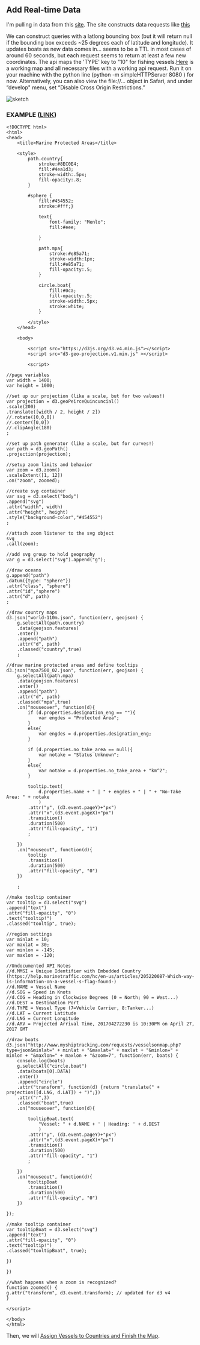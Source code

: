 ## Add Real-time Data

I'm pulling in data from this [site](http://www.myshiptracking.com). The site constructs data requests like [this](http://www.myshiptracking.com/requests/vesselsonmap.php?type=json&minlat=10&maxlat=30&minlon=-145&maxlon=-125&zoom=7)

We can construct queries with a latlong bounding box (but it will return null if the bounding box exceeds ~25 degrees each of latitude and longitude). It updates boats as new data comes in... seems to be a TTL in most cases of around 60 seconds, but each request seems to return at least a few new coordinates. The api maps the 'TYPE' key to "10" for fishing vessels.[Here](https://drive.google.com/file/d/0B5u4PuXicC6vRG5UX1lFcjJkZjQ/view?usp=sharing) is a working map and all necessary files with a working api request. Run it on your machine with the python line (python -m simpleHTTPServer 8080
) for now. Alternatively, you can also view the file://… object in Safari, and under “develop" menu, set “Disable Cross Origin Restrictions.”

![sketch](https://s-media-cache-ak0.pinimg.com/564x/55/02/36/550236a9437c439dabdb17ce50d3784b.jpg)

### EXAMPLE ([LINK](http://shangyanyan.me/mpa/))
```
<!DOCTYPE html>
<html>
<head>
	<title>Marine Protected Areas</title>

	<style>
		path.country{
			stroke:#8EC0E4;
			fill:#4ea1d3;
			stroke-width:.5px;
			fill-opacity:.8;
		}

		#sphere {
			fill:#454552;
			stroke:#fff;}

			text{
				font-family: "Menlo"; 
				fill:#eee;

			}

			path.mpa{
				stroke:#e85a71;
				stroke-width:1px;
				fill:#e85a71;
				fill-opacity:.5;
			}

			circle.boat{
				fill:#0ca;
				fill-opacity:.5;
				stroke-width:.5px;
				stroke:white;
			}

		</style>
	</head>

	<body>

		<script src="https://d3js.org/d3.v4.min.js"></script>
		<script src="d3-geo-projection.v1.min.js" ></script>

		<script>

//page variables
var width = 1400;
var height = 1000;

//set up our projection (like a scale, but for two values!)
var projection = d3.geoPeirceQuincuncial()
.scale(200)
.translate([width / 2, height / 2])
//.rotate([0,0,0])
//.center([0,0])
//.clipAngle(180)
;

//set up path generator (like a scale, but for curves!)
var path = d3.geoPath()
.projection(projection);

//setup zoom limits and behavior
var zoom = d3.zoom()
.scaleExtent([1, 12])
.on("zoom", zoomed);

//create svg container
var svg = d3.select("body")
.append("svg")
.attr("width", width)
.attr("height", height)
.style("background-color","#454552")
;

//attach zoom listener to the svg object
svg
.call(zoom); 

//add svg group to hold geography
var g = d3.select("svg").append("g");

//draw oceans
g.append("path")
.datum({type: "Sphere"})
.attr("class", "sphere")
.attr("id","sphere")
.attr("d", path)
;

//draw country maps
d3.json("world-110m.json", function(err, geojson) {
	g.selectAll(path.country)
	.data(geojson.features)
	.enter()
	.append("path")
	.attr("d", path)
	.classed("country",true)
	;

//draw marine protected areas and define tooltips
d3.json("mpa7500_02.json", function(err, geojson) {
	g.selectAll(path.mpa)
	.data(geojson.features)
	.enter()
	.append("path")
	.attr("d", path)
	.classed("mpa",true)
	.on("mouseover", function(d){
		if (d.properties.designation_eng == ""){
			var engdes = "Protected Area";
		}
		else{
			var engdes = d.properties.designation_eng;
		}

		if (d.properties.no_take_area == null){
			var notake = "Status Unknown";
		}
		else{
			var notake = d.properties.no_take_area + "km^2";
		}

		tooltip.text(
			d.properties.name + " | " + engdes + " | " + "No-Take Area: " + notake
			)
		.attr("y", (d3.event.pageY)+"px")
		.attr("x",(d3.event.pageX)+"px")
		.transition()
		.duration(500)
		.attr("fill-opacity", "1")
		;

	})
	.on("mouseout", function(d){
		tooltip
		.transition()
		.duration(500)
		.attr("fill-opacity", "0")
	})

	;

//make tooltip container
var tooltip = d3.select("svg")
.append("text")
.attr("fill-opacity", "0")
.text("tooltip!")
.classed("tooltip", true);

//region settings
var minlat = 10;
var maxlat = 30;
var minlon = -145;
var maxlon = -120;

//Undocumented API Notes
//d.MMSI = Unique Identifier with Embedded Country (https://help.marinetraffic.com/hc/en-us/articles/205220087-Which-way-is-information-on-a-vessel-s-flag-found-)
//d.NAME = Vessel Name
//d.SOG = Speed in Knots
//d.COG = Heading in Clockwise Degrees (0 = North; 90 = West...)
//d.DEST = Destination Port
//d.TYPE = Vessel Type (7=Vehicle Carrier, 8:Tanker...)
//d.LAT = Current Latitude
//d.LNG = Current Longitude
//d.ARV = Projected Arrival Time, 201704272230 is 10:30PM on April 27, 2017 GMT

//draw boats
d3.json("http://www.myshiptracking.com/requests/vesselsonmap.php?type=json&minlat=" + minlat + "&maxlat=" + maxlat + "&minlon=" + minlon + "&maxlon=" + maxlon + "&zoom=7", function(err, boats) {
	console.log(boats)
	g.selectAll("circle.boat")
	.data(boats[0].DATA)
	.enter()
	.append("circle")
	.attr("transform", function(d) {return "translate(" + projection([d.LNG, d.LAT]) + ")";})
	.attr("r",3)
	.classed("boat",true)
	.on("mouseover", function(d){

		tooltipBoat.text(
			"Vessel: " + d.NAME + ' | Heading: ' + d.DEST
			)
		.attr("y", (d3.event.pageY)+"px")
		.attr("x",(d3.event.pageX)+"px")
		.transition()
		.duration(500)
		.attr("fill-opacity", "1")
		;

	})
	.on("mouseout", function(d){
		tooltipBoat
		.transition()
		.duration(500)
		.attr("fill-opacity", "0")
	})

});

//make tooltip container
var tooltipBoat = d3.select("svg")
.append("text")
.attr("fill-opacity", "0")
.text("tooltip!")
.classed("tooltipBoat", true);

})

})

//what happens when a zoom is recognized?
function zoomed() {
g.attr("transform", d3.event.transform); // updated for d3 v4
}

</script>

</body>
</html>
```
Then, we will [Assign Vessels to Countries and Finish the Map](finish.md).
